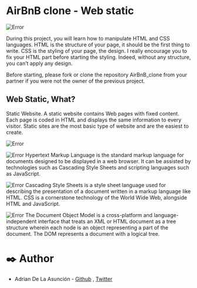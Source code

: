 # AirBnB clone - Web static
![Error](https://s3.amazonaws.com/intranet-projects-files/concepts/74/hbnb_step1.png)

During this project, you will learn how to manipulate HTML and CSS languages. HTML is the structure of your page, it should be the first thing to write. CSS is the styling of your page, the design. I really encourage you to fix your HTML part before starting the styling. Indeed, without any structure, you can’t apply any design.

Before starting, please fork or clone the repository AirBnB_clone from your partner if you were not the owner of the previous project.

## Web Static, What?
Static Website. A static website contains Web pages with fixed content. Each page is coded in HTML and displays the same information to every visitor. Static sites are the most basic type of website and are the easiest to create.

![Error](https://www.tutorialspoint.com/internet_technologies/images/internet-static_web_page.jpg)


![Error](https://www.tutorialrepublic.com/lib/images/html-illustration.png)
Hypertext Markup Language is the standard markup language for documents designed to be displayed in a web browser. It can be assisted by technologies such as Cascading Style Sheets and scripting languages such as JavaScript.


![Error](https://www.tutorialrepublic.com/lib/images/css-illustration.png)
Cascading Style Sheets is a style sheet language used for describing the presentation of a document written in a markup language like HTML. CSS is a cornerstone technology of the World Wide Web, alongside HTML and JavaScript.

![Error](https://curriculum-content.s3.amazonaws.com/fewpjs/fewpjs-the-dom-tree/Image_6_DomTree.png)
The Document Object Model is a cross-platform and language-independent interface that treats an XML or HTML document as a tree structure wherein each node is an object representing a part of the document. The DOM represents a document with a logical tree.

# :black_nib: Author
- Adrian De La Asunción - [Github](https://github.com/AdrianDel07) , [Twitter](https://twitter.com/AdrianDeLaAsun1)